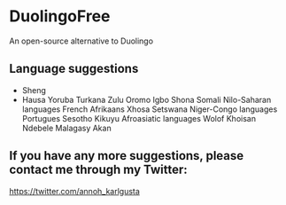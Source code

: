 # DuolingoFree
An open-source alternative to Duolingo

## Language suggestions
- Sheng
- Hausa
Yoruba
Turkana
Zulu
Oromo
Igbo
Shona
Somali
Nilo-Saharan languages
French
Afrikaans
Xhosa
Setswana
Niger-Congo languages
Portugues
Sesotho
Kikuyu
Afroasiatic languages
Wolof
Khoisan
Ndebele
Malagasy
Akan

## If you have any more suggestions, please contact me through my Twitter:
<https://twitter.com/annoh_karlgusta>
